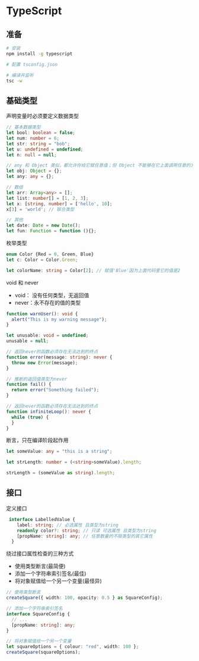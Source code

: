 # TypeScript

## 准备

```bash
# 安装
npm install -g typescript

# 配置 tsconfig.json

# 编译并监听
tsc -w
```

## 基础类型

声明变量时必须要定义数据类型

```ts
// 基本数据类型
let bool: boolean = false;
let num: number = 6;
let str: string = "bob";
let u: undefined = undefined;
let n: null = null;

// any 和 Object 类似，都允许你给它赋任意值；但 Object 不能够在它上面调用任意的方法，即便它真的有这些方法
let obj: Object = {};
let any: any = {};

// 数组
let arr: Array<any> = [];
let list: number[] = [1, 2, 3];
let x: [string, number] = ['hello', 10];
x[3] = 'world'; // 联合类型

// 其他
let date: Date = new Date();
let fun: Function = function (){};
```

枚举类型

```ts
enum Color {Red = 0, Green, Blue}
let c: Color = Color.Green;

let colorName: string = Color[2]; // 赋值'Blue'因为上面代码里它的值是2
```

void 和 never

 - void： 没有任何类型，无返回值
 - never：永不存在的值的类型

```ts
function warnUser(): void {
  alert("This is my warning message");
}

let unusable: void = undefined;
unusable = null;

// 返回never的函数必须存在无法达到的终点
function error(message: string): never {
  throw new Error(message);
}

// 推断的返回值类型为never
function fail() {
  return error("Something failed");
}

// 返回never的函数必须存在无法达到的终点
function infiniteLoop(): never {
  while (true) {
  }
}
```

断言，只在编译阶段起作用

```ts
let someValue: any = "this is a string";

let strLength: number = (<string>someValue).length;

strLength = (someValue as string).length;
```

## 接口

定义接口

```ts
 interface LabelledValue {
    label: string; // 必选属性 且类型为string
    readonly color?: string; // 只读 可选属性 且类型为string
    [propName: string]: any; // 任意数量的不限类型的其它属性
  }
```

绕过接口属性检查的三种方式

  - 使用类型断言(最简便)
  - 添加一个字符串索引签名(最佳)
  - 将对象赋值给一个另一个变量(最怪异)

```ts
// 使用类型断言
createSquare({ width: 100, opacity: 0.5 } as SquareConfig);

// 添加一个字符串索引签名
interface SquareConfig {
  // ...
  [propName: string]: any;
}

// 将对象赋值给一个另一个变量
let squareOptions = { colour: "red", width: 100 };
createSquare(squareOptions);
```